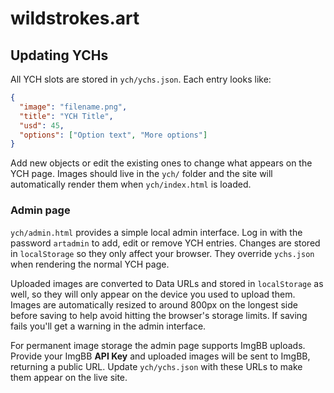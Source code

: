 # wildstrokes.art

## Updating YCHs

All YCH slots are stored in `ych/ychs.json`. Each entry looks like:

```json
{
  "image": "filename.png",
  "title": "YCH Title",
  "usd": 45,
  "options": ["Option text", "More options"]
}
```

Add new objects or edit the existing ones to change what appears on the YCH page.
Images should live in the `ych/` folder and the site will automatically render
them when `ych/index.html` is loaded.

### Admin page

`ych/admin.html` provides a simple local admin interface. Log in with the
password `artadmin` to add, edit or remove YCH entries. Changes are stored in
`localStorage` so they only affect your browser. They override `ychs.json` when
rendering the normal YCH page.

Uploaded images are converted to Data URLs and stored in `localStorage` as well,
so they will only appear on the device you used to upload them. Images are
automatically resized to around 800px on the longest side before saving to help
avoid hitting the browser's storage limits. If saving fails you'll get a
warning in the admin interface.

For permanent image storage the admin page supports ImgBB uploads. Provide your ImgBB **API Key** and uploaded images will be sent to ImgBB, returning a public URL. Update `ych/ychs.json` with these URLs to make them appear on the live site.
